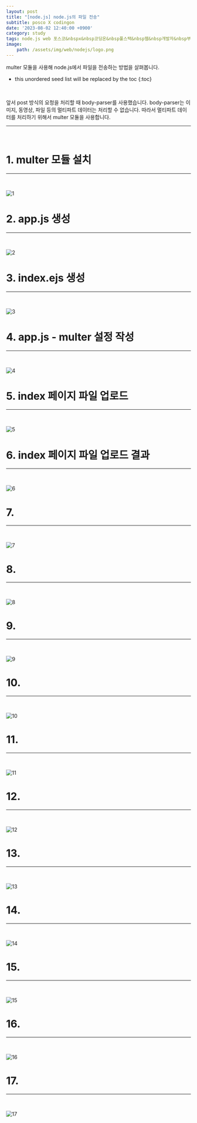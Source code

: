 ```yaml
---
layout: post
title: "[node.js] node.js의 파일 전송"
subtitle: posco X codingon
date: '2023-08-02 12:40:00 +0900'
category: study
tags: node.js web 포스코&nbspx&nbsp코딩온&nbsp풀스택&nbsp웹&nbsp개발자&nbsp부트캠프&nbsp8기
image:
    path: /assets/img/web/nodejs/logo.png
---
```


multer 모듈을 사용해 node.js에서 파일을 전송하는 방법을 살펴봅니다.<br>

<!--more-->

* this unordered seed list will be replaced by the toc
{:toc}
<br>

앞서 post 방식의 요청을 처리할 때 body-parser를 사용했습니다. body-parser는 이미지, 동영상, 파일 등의 멀티파트 데이터는 처리할 수 없습니다. 따라서 멀티파트 데이터를 처리하기 위해서 multer 모듈을 사용합니다.<br>

---
<br>

# 1. multer 모듈 설치
---
<br>

![1](/assets/img/web/spring/2023-04-24-[Spring]_파일_업로드/1.png)
<br>



# 2. app.js 생성
---
<br>

![2](/assets/img/web/spring/2023-04-24-[Spring]_파일_업로드/2.png)
<br>




# 3. index.ejs 생성
---
<br>

![3](/assets/img/web/spring/2023-04-24-[Spring]_파일_업로드/3.png)
<br>



# 4. app.js - multer 설정 작성
---
<br>

![4](/assets/img/web/spring/2023-04-24-[Spring]_파일_업로드/4.png)
<br>




# 5. index 페이지 파일 업로드
---
<br>

![5](/assets/img/web/spring/2023-04-24-[Spring]_파일_업로드/5.png)
<br>



# 6. index 페이지 파일 업로드 결과
---
<br>

![6](/assets/img/web/spring/2023-04-24-[Spring]_파일_업로드/6.png)
<br>



# 7. 
---
<br>

![7](/assets/img/web/spring/2023-04-24-[Spring]_파일_업로드/7.png)
<br>



# 8. 
---
<br>

![8](/assets/img/web/spring/2023-04-24-[Spring]_파일_업로드/8.png)
<br>




# 9. 
---
<br>

![9](/assets/img/web/spring/2023-04-24-[Spring]_파일_업로드/9.png)
<br>



# 10. 
---
<br>

![10](/assets/img/web/spring/2023-04-24-[Spring]_파일_업로드/10.png)
<br>



# 11. 
---
<br>

![11](/assets/img/web/spring/2023-04-24-[Spring]_파일_업로드/11.png)
<br>



# 12. 
---
<br>

![12](/assets/img/web/spring/2023-04-24-[Spring]_파일_업로드/12.png)
<br>



# 13. 
---
<br>

![13](/assets/img/web/spring/2023-04-24-[Spring]_파일_업로드/13.png)
<br>



# 14. 
---
<br>

![14](/assets/img/web/spring/2023-04-24-[Spring]_파일_업로드/14.png)
<br>



# 15. 
---
<br>

![15](/assets/img/web/spring/2023-04-24-[Spring]_파일_업로드/15.png)
<br>



# 16. 
---
<br>

![16](/assets/img/web/spring/2023-04-24-[Spring]_파일_업로드/16.png)
<br>



# 17. 
---
<br>

![17](/assets/img/web/spring/2023-04-24-[Spring]_파일_업로드/17.png)
<br>


